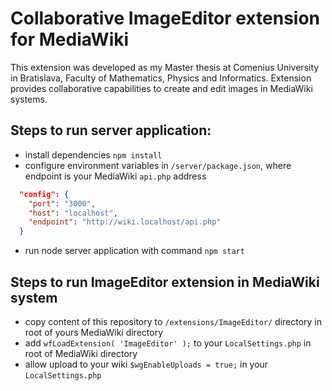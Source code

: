 # Collaborative ImageEditor extension for MediaWiki

This extension was developed as my Master thesis at Comenius University in Bratislava, Faculty of Mathematics, Physics and Informatics.
Extension provides collaborative capabilities to create and edit images in MediaWiki systems.
## Steps to run server application:

* install dependencies `npm install`
* configure environment variables in `/server/package.json`, where endpoint is your MediaWiki `api.php` address
```json
  "config": {
    "port": "3000",  
    "host": "localhost", 
    "endpoint": "http://wiki.localhost/api.php"
  }
```
* run node server application with command `npm start`


## Steps to run ImageEditor extension in MediaWiki system

* copy content of this repository to `/extensions/ImageEditor/` directory in root of yours MediaWiki directory
* add `wfLoadExtension( 'ImageEditor' );` to your `LocalSettings.php` in root of MediaWiki directory
* allow upload to your wiki `$wgEnableUploads = true;` in your `LocalSettings.php`
